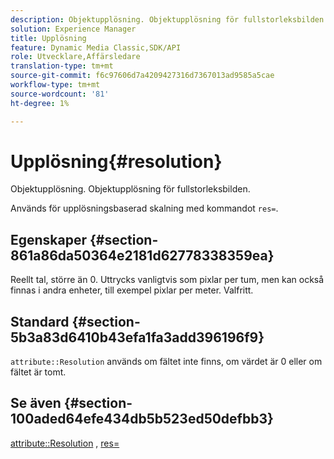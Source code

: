 ```yaml
---
description: Objektupplösning. Objektupplösning för fullstorleksbilden.
solution: Experience Manager
title: Upplösning
feature: Dynamic Media Classic,SDK/API
role: Utvecklare,Affärsledare
translation-type: tm+mt
source-git-commit: f6c97606d7a4209427316d7367013ad9585a5cae
workflow-type: tm+mt
source-wordcount: '81'
ht-degree: 1%

---
```



# Upplösning{#resolution}

Objektupplösning. Objektupplösning för fullstorleksbilden.

Används för upplösningsbaserad skalning med kommandot `res=`.

## Egenskaper {#section-861a86da50364e2181d62778338359ea}

Reellt tal, större än 0. Uttrycks vanligtvis som pixlar per tum, men kan också finnas i andra enheter, till exempel pixlar per meter. Valfritt.

## Standard {#section-5b3a83d6410b43efa1fa3add396196f9}

`attribute::Resolution` används om fältet inte finns, om värdet är 0 eller om fältet är tomt.

## Se även {#section-100aded64efe434db5b523ed50defbb3}

[attribute::Resolution](../../../../../../is-api/image-catalog/image-serving-api-ref/c-image-catalog-reference/c-attributes-reference/r-resolution.md#reference-2c066a2cc9b04b4ea0c8ae9476e853b4) ,  [res=](../../../../../../is-api/http-ref/image-serving-api-ref/c-http-protocol-reference/c-command-reference/r-res.md#reference-3d6fe416801148dea0f786f2b5169e55)
